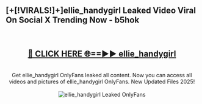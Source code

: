 <h2>[+[!VIRALS!]+]ellie_handygirl Leaked Video Viral On Social X Trending Now - b5hok</h2>
<br>
<div align="center">
<h2><a href="https://libra.edu.pl?ellie_handygirl" rel="nofollow">🔴 CLICK HERE 🌐==►► ellie_handygirl</a></h2>
<br>
Get ellie_handygirl OnlyFans leaked all content. Now you can access all videos and pictures of ellie_handygirl OnlyFans. New Updated Files 2025!
<br>
<br>
<a href="https://libra.edu.pl?ellie_handygirl" rel="nofollow" data-target="animated-image.originalLink"><img src="https://i.ibb.co.com/WyWwxjT/player-gif2.gif" alt="ellie_handygirl Leaked OnlyFans" style="max-width: 100%; display: inline-block;" data-target="animated-image.originalImage"></a>
</div>
<br>